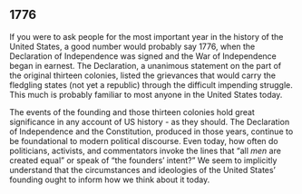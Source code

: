 ## 1776

If you were to ask people for the most important year in the history of the United States, a good number would probably say 1776, when the Declaration of Independence was signed and the War of Independence began in earnest. The Declaration, a unanimous statement on the part of the original thirteen colonies, listed the grievances that would carry the fledgling states (not yet a republic) through the difficult impending struggle. This much is probably familiar to most anyone in the United States today.

The events of the founding and those thirteen colonies hold great significance in any account of US history - as they should. The Declaration of Independence and the Constitution, produced in those years, continue to be foundational to modern political discourse. Even today, how often do politicians, activists, and commentators invoke the lines that “all _men_ are created equal” or speak of “the founders’ intent?” We seem to implicitly understand that the circumstances and ideologies of the United States’ founding ought to inform how we think about it today.

